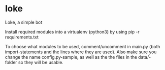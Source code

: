 # loke
Loke, a simple bot

Install required modules into a virtualenv (python3) by using pip -r requirements.txt

To choose what modules to be used, comment/uncomment in main.py (both import-statements and the lines where they are used).
Also make sure you change the name config.py-sample, as well as the the files in the data/-folder so they will be usable.

